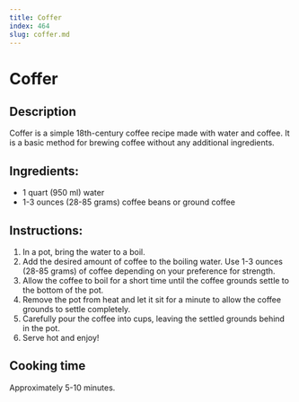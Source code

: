 ```yaml
---
title: Coffer
index: 464
slug: coffer.md
---
```


# Coffer

## Description
Coffer is a simple 18th-century coffee recipe made with water and coffee. It is a basic method for brewing coffee without any additional ingredients.

## Ingredients:
- 1 quart (950 ml) water
- 1-3 ounces (28-85 grams) coffee beans or ground coffee

## Instructions:
1. In a pot, bring the water to a boil.
2. Add the desired amount of coffee to the boiling water. Use 1-3 ounces (28-85 grams) of coffee depending on your preference for strength.
3. Allow the coffee to boil for a short time until the coffee grounds settle to the bottom of the pot.
4. Remove the pot from heat and let it sit for a minute to allow the coffee grounds to settle completely.
5. Carefully pour the coffee into cups, leaving the settled grounds behind in the pot.
6. Serve hot and enjoy!

## Cooking time
Approximately 5-10 minutes.